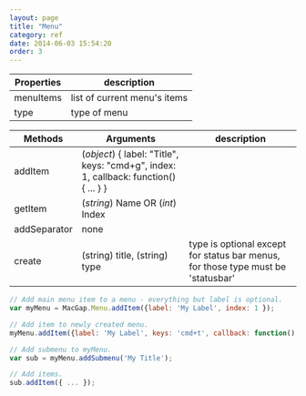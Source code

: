 ```yaml
---
layout: page
title: "Menu"
category: ref
date: 2014-06-03 15:54:20
order: 3
---
```



Properties | description
---------- | -----------
menuItems | list of current menu's items
type | type of menu


Methods  | Arguments | description
-------- | --------- | ------------
addItem | (*object*) { label: "Title", keys: "cmd+g", index: 1, callback: function() { ... } } |
getItem | (*string*) Name OR (*int*) Index | 
addSeparator | none |
create | (string) title, (string) type | type is optional except for status bar menus, for those type must be 'statusbar' 

```js
// Add main menu item to a menu - everything but label is optional.
var myMenu = MacGap.Menu.addItem({label: 'My Label', index: 1 });

// Add item to newly created menu.
myMenu.addItem({label: 'My Label', keys: 'cmd+t', callback: function() { ... } });

// Add submenu to myMenu.
var sub = myMenu.addSubmenu('My Title');

// Add items.
sub.addItem({ ... });
```
